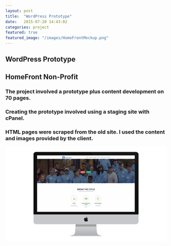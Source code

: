 ```yaml
---
layout: post
title:  "WordPress Prototype"
date:   2015-07-20 14:43:02
categories: project
featured: true
featured_image: "/images/HomeFrontMockup.png"
---
```



## WordPress Prototype

##  HomeFront Non-Profit

### The project involved a prototype plus content development on 70 pages.

### Creating the prototype involved using a staging site with cPanel.

### HTML pages were scraped from the old site.  I used the content and images provided by the client.

![Desktop](/images/HomeFrontDesktop.png)
